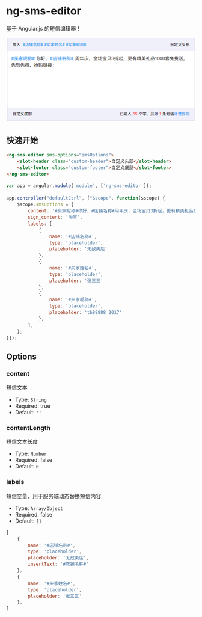 # ng-sms-editor

基于 Angular.js 的短信编辑器！

![](./assets/image.png)

## 快速开始

```html
<ng-sms-editor sms-options="smsOptions">
    <slot-header class="custom-header">自定义头部</slot-header>
    <slot-footer class="custom-footer">自定义底部</slot-footer>
</ng-sms-editor>
```

```js
var app = angular.module('module', ['ng-sms-editor']);

app.controller("defaultCtrl", ["$scope", function($scope) {
    $scope.smsOptions = {
        content: '#买家昵称#你好，#店铺名称#周年庆，全场宝贝3折起，更有精美礼品1000套免费送，先到先得。抢购链接：',
        sign_content: '淘宝',
        labels: [
            {
                name: '#店铺名称#',
                type: 'placeholder',
                placeholder: '无敌美店'
            },
            {
                name: '#买家姓名#',
                type: 'placeholder',
                placeholder: '张三三'
            },
            {
                name: '#买家昵称#',
                type: 'placeholder',
                placeholder: 'tb88888_2017'
            },
        ],
    };
}]);
```

## Options

### content

短信文本

- Type: `String`
- Required: true
- Default: `''`

### contentLength

短信文本长度

- Type: `Number`
- Required: false
- Default: `0`

### labels

短信变量，用于服务端动态替换短信内容

- Type: `Array/Object`
- Required: false
- Default: `[]`

```js
[
    {
        name: '#店铺名称#',
        type: 'placeholder',
        placeholder: '无敌美店',
        insertText: '#店铺名称#'
    },
    {
        name: '#买家姓名#',
        type: 'placeholder',
        placeholder: '张三三'
    },
]
```
